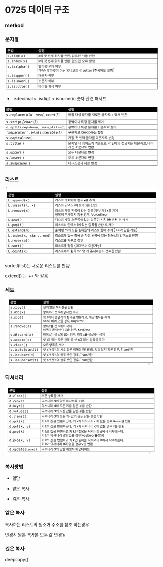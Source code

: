 # 0725 데이터 구조

### method

### 문자열

![](0725_assets/2022-07-25-14-01-38-image.png)

- .isdecimal < .isdigit < isnumeric 숫자 관련 매서드

![](0725_assets/2022-07-25-14-13-06-image.png)

### 리스트

![](0725_assets/2022-07-25-14-18-06-image.png)

sorted(list)는 새로운 리스트를 만듬!

extend() 는 += 와 같음

### 세트

![](0725_assets/2022-07-25-15-05-38-image.png)

### 딕셔너리

![](0725_assets/2022-07-25-15-45-59-image.png)

### 복사방법

- 할당

- 얕은 복사

- 깊은 복사

### 얕은 복사

복사하는 리스트의 원소가 주소를 참조 하는경우

변경시 원본 복사본 모두 값 변경됨

### 깊은 복사

deepcopy()

